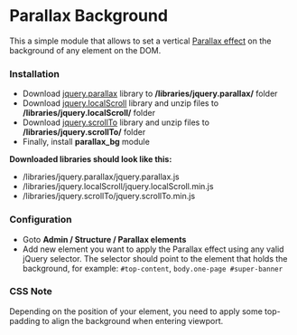 # Parallax Background

This a simple module that allows to set a vertical [Parallax effect](https://ianlunn.co.uk/plugins/jquery-parallax/) on the background of any element on the DOM.

### Installation

- Download [jquery.parallax](https://ianlunn.co.uk/plugins/jquery-parallax/scripts/jquery.parallax-1.1.3.js) library to **/libraries/jquery.parallax/** folder
- Download [jquery.localScroll](https://github.com/flesler/jquery.localScroll/releases/tag/1.4.0) library and unzip files to **/libraries/jquery.localScroll/** folder
- Download [jquery.scrollTo](https://github.com/flesler/jquery.scrollTo/releases/tag/2.1.2) library and unzip files to **/libraries/jquery.scrollTo/** folder
- Finally, install **parallax_bg** module

**Downloaded libraries should look like this:**

 - /libraries/jquery.parallax/jquery.parallax.js
 - /libraries/jquery.localScroll/jquery.localScroll.min.js
 - /libraries/jquery.scrollTo/jquery.scrollTo.min.js

### Configuration

- Goto **Admin / Structure / Parallax elements**
- Add new element you want to apply the Parallax effect using any valid jQuery selector. The selector should point to the element that holds the background, for example: `#top-content`, `body.one-page #super-banner`

### CSS Note

Depending on the position of your element, you need to apply some top-padding to align the background when entering viewport.
